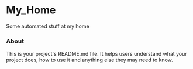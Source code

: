 My_Home
=======

Some automated stuff at my home

### About

This is your project's README.md file. It helps users understand what your
project does, how to use it and anything else they may need to know.